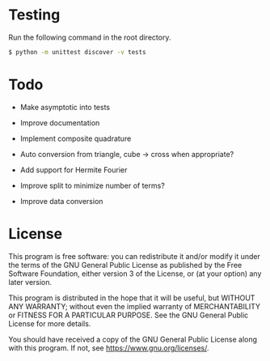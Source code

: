 # Testing

Run the following command in the root directory.

```bash
$ python -m unittest discover -v tests
```

# Todo

- Make asymptotic into tests

- Improve documentation

- Implement composite quadrature

- Auto conversion from triangle, cube -> cross when appropriate?

- Add support for Hermite Fourier

- Improve split to minimize number of terms?

- Improve data conversion

# License

This program is free software: you can redistribute it and/or modify
it under the terms of the GNU General Public License as published by
the Free Software Foundation, either version 3 of the License, or
(at your option) any later version.

This program is distributed in the hope that it will be useful,
but WITHOUT ANY WARRANTY; without even the implied warranty of
MERCHANTABILITY or FITNESS FOR A PARTICULAR PURPOSE. See the
GNU General Public License for more details.

You should have received a copy of the GNU General Public License
along with this program. If not, see <https://www.gnu.org/licenses/>.
